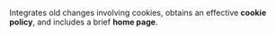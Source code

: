 Integrates old changes involving cookies, obtains an effective
**cookie policy**, and includes a brief **home page**.
